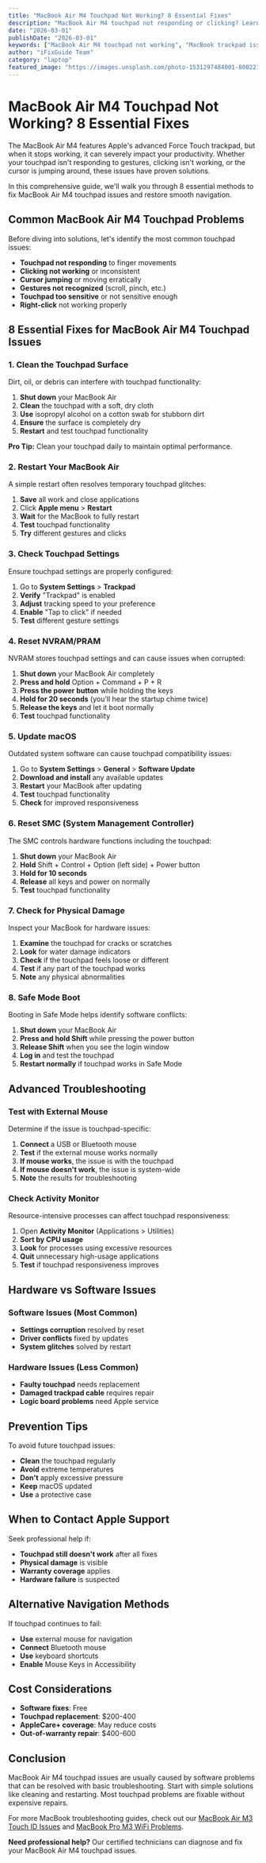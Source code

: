 ```yaml
---
title: "MacBook Air M4 Touchpad Not Working? 8 Essential Fixes"
description: "MacBook Air M4 touchpad not responding or clicking? Learn 8 proven solutions to fix trackpad issues and restore your laptop's navigation."
date: "2026-03-01"
publishDate: "2026-03-01"
keywords: ["MacBook Air M4 touchpad not working", "MacBook trackpad issues", "M4 MacBook touchpad fix", "MacBook Air trackpad problems", "MacBook touchpad repair"]
author: "iFixGuide Team"
category: "laptop"
featured_image: "https://images.unsplash.com/photo-1531297484001-80022131f5a1?w=1200&q=80"
---
```


# MacBook Air M4 Touchpad Not Working? 8 Essential Fixes

The MacBook Air M4 features Apple's advanced Force Touch trackpad, but when it stops working, it can severely impact your productivity. Whether your touchpad isn't responding to gestures, clicking isn't working, or the cursor is jumping around, these issues have proven solutions.

In this comprehensive guide, we'll walk you through 8 essential methods to fix MacBook Air M4 touchpad issues and restore smooth navigation.

## Common MacBook Air M4 Touchpad Problems

Before diving into solutions, let's identify the most common touchpad issues:

- **Touchpad not responding** to finger movements
- **Clicking not working** or inconsistent
- **Cursor jumping** or moving erratically
- **Gestures not recognized** (scroll, pinch, etc.)
- **Touchpad too sensitive** or not sensitive enough
- **Right-click** not working properly

## 8 Essential Fixes for MacBook Air M4 Touchpad Issues

### 1. Clean the Touchpad Surface

Dirt, oil, or debris can interfere with touchpad functionality:

1. **Shut down** your MacBook Air
2. **Clean** the touchpad with a soft, dry cloth
3. **Use** isopropyl alcohol on a cotton swab for stubborn dirt
4. **Ensure** the surface is completely dry
5. **Restart** and test touchpad functionality

**Pro Tip:** Clean your touchpad daily to maintain optimal performance.

### 2. Restart Your MacBook Air

A simple restart often resolves temporary touchpad glitches:

1. **Save** all work and close applications
2. Click **Apple menu** > **Restart**
3. **Wait** for the MacBook to fully restart
4. **Test** touchpad functionality
5. **Try** different gestures and clicks

### 3. Check Touchpad Settings

Ensure touchpad settings are properly configured:

1. Go to **System Settings** > **Trackpad**
2. **Verify** "Trackpad" is enabled
3. **Adjust** tracking speed to your preference
4. **Enable** "Tap to click" if needed
5. **Test** different gesture settings

### 4. Reset NVRAM/PRAM

NVRAM stores touchpad settings and can cause issues when corrupted:

1. **Shut down** your MacBook Air completely
2. **Press and hold** Option + Command + P + R
3. **Press the power button** while holding the keys
4. **Hold for 20 seconds** (you'll hear the startup chime twice)
5. **Release the keys** and let it boot normally
6. **Test** touchpad functionality

### 5. Update macOS

Outdated system software can cause touchpad compatibility issues:

1. Go to **System Settings** > **General** > **Software Update**
2. **Download and install** any available updates
3. **Restart** your MacBook after updating
4. **Test** touchpad functionality
5. **Check** for improved responsiveness

### 6. Reset SMC (System Management Controller)

The SMC controls hardware functions including the touchpad:

1. **Shut down** your MacBook Air
2. **Hold** Shift + Control + Option (left side) + Power button
3. **Hold for 10 seconds**
4. **Release** all keys and power on normally
5. **Test** touchpad functionality

### 7. Check for Physical Damage

Inspect your MacBook for hardware issues:

1. **Examine** the touchpad for cracks or scratches
2. **Look** for water damage indicators
3. **Check** if the touchpad feels loose or different
4. **Test** if any part of the touchpad works
5. **Note** any physical abnormalities

### 8. Safe Mode Boot

Booting in Safe Mode helps identify software conflicts:

1. **Shut down** your MacBook Air
2. **Press and hold Shift** while pressing the power button
3. **Release Shift** when you see the login window
4. **Log in** and test the touchpad
5. **Restart normally** if touchpad works in Safe Mode

## Advanced Troubleshooting

### Test with External Mouse

Determine if the issue is touchpad-specific:

1. **Connect** a USB or Bluetooth mouse
2. **Test** if the external mouse works normally
3. **If mouse works**, the issue is with the touchpad
4. **If mouse doesn't work**, the issue is system-wide
5. **Note** the results for troubleshooting

### Check Activity Monitor

Resource-intensive processes can affect touchpad responsiveness:

1. Open **Activity Monitor** (Applications > Utilities)
2. **Sort by CPU usage**
3. **Look** for processes using excessive resources
4. **Quit** unnecessary high-usage applications
5. **Test** if touchpad responsiveness improves

## Hardware vs Software Issues

### Software Issues (Most Common)
- **Settings corruption** resolved by reset
- **Driver conflicts** fixed by updates
- **System glitches** solved by restart

### Hardware Issues (Less Common)
- **Faulty touchpad** needs replacement
- **Damaged trackpad cable** requires repair
- **Logic board problems** need Apple service

## Prevention Tips

To avoid future touchpad issues:

- **Clean** the touchpad regularly
- **Avoid** extreme temperatures
- **Don't** apply excessive pressure
- **Keep** macOS updated
- **Use** a protective case

## When to Contact Apple Support

Seek professional help if:

- **Touchpad still doesn't work** after all fixes
- **Physical damage** is visible
- **Warranty coverage** applies
- **Hardware failure** is suspected

## Alternative Navigation Methods

If touchpad continues to fail:

- **Use** external mouse for navigation
- **Connect** Bluetooth mouse
- **Use** keyboard shortcuts
- **Enable** Mouse Keys in Accessibility

## Cost Considerations

- **Software fixes**: Free
- **Touchpad replacement**: $200-400
- **AppleCare+ coverage**: May reduce costs
- **Out-of-warranty repair**: $400-600

## Conclusion

MacBook Air M4 touchpad issues are usually caused by software problems that can be resolved with basic troubleshooting. Start with simple solutions like cleaning and restarting. Most touchpad problems are fixable without expensive repairs.

For more MacBook troubleshooting guides, check out our [MacBook Air M3 Touch ID Issues](/troubleshooting/laptop/macbook-air-m3-touch-id-not-working) and [MacBook Pro M3 WiFi Problems](/troubleshooting/laptop/macbook-pro-m3-wifi-not-working).

**Need professional help?** Our certified technicians can diagnose and fix your MacBook Air M4 touchpad issues.

